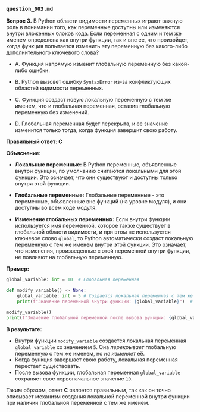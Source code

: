 ### `question_003.md`

**Вопрос 3.** В Python области видимости переменных играют важную роль в понимании того, как переменные доступны или изменяются внутри вложенных блоков кода. Если переменная с одним и тем же именем определена как внутри функции, так и вне ее, что произойдет, когда функция попытается изменить эту переменную без какого-либо дополнительного ключевого слова?

- A.  Функция напрямую изменит глобальную переменную без какой-либо ошибки.

- B.  Python вызовет ошибку `SyntaxError` из-за конфликтующих областей видимости переменных.

- C.  Функция создаст новую локальную переменную с тем же именем, что и глобальная переменная, оставив глобальную переменную без изменений.

- D.  Глобальная переменная будет перекрыта, и ее значение изменится только тогда, когда функция завершит свою работу.

**Правильный ответ: C**

**Объяснение:**

*   **Локальные переменные:** В Python переменные, объявленные внутри функции, по умолчанию считаются локальными для этой функции. Это означает, что они существуют и доступны только внутри этой функции.

*   **Глобальные переменные:** Глобальные переменные - это переменные, объявленные вне функций (на уровне модуля), и они доступны во всем коде модуля.

*   **Изменение глобальных переменных:** Если внутри функции используется имя переменной, которое также существует в глобальной области видимости, и при этом не используется ключевое слово `global`, то Python автоматически создаст локальную переменную с тем же именем внутри этой функции. Это означает, что изменения, произведенные с этой переменной внутри функции, не повлияют на глобальную переменную.

**Пример:**

```python
global_variable: int = 10  # Глобальная переменная

def modify_variable() -> None:
    global_variable: int = 5 # Создается локальная переменная с тем же именем
    print(f"Значение переменной внутри функции: {global_variable}")  # Вывод: Значение переменной внутри функции: 5

modify_variable()
print(f"Значение глобальной переменной после вызова функции: {global_variable}") # Вывод: Значение глобальной переменной после вызова функции: 10
```

**В результате:**

*   Внутри функции `modify_variable` создается локальная переменная `global_variable` со значением `5`. Она *перекрывает* глобальную переменную с тем же именем, но *не изменяет* её.
*   Когда функция завершает свою работу, локальная переменная перестает существовать.
*   После вызова функции, глобальная переменная `global_variable` сохраняет свое первоначальное значение `10`.

Таким образом, ответ **C** является правильным, так как он точно описывает механизм создания локальной переменной внутри функции при наличии глобальной переменной с тем же именем.
